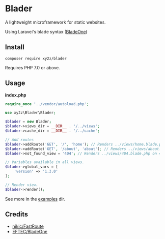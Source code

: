 # Blader

A lightweight microframework for static websites.

Using Laravel's blade syntax ([BladeOne](https://github.com/EFTEC/BladeOne/))

## Install
```
composer require xy2z/blader
```

Requires PHP 7.0 or above.

## Usage

**index.php**

```php
require_once '../vendor/autoload.php';

use xy2z\Blader\Blader;

$blader = new Blader;
$blader->views_dir = __DIR__ . '/../views';
$blader->cache_dir = __DIR__ . '/../cache';

// Add routes
$blader->addRoute('GET', '/', 'home'); // Renders ../views/home.blade.php
$blader->addRoute('GET', '/about', 'about'); // Renders ../views/about.blade.php
$blader->not_found_view = '404'; // Renders ../views/404.blade.php on 404.

// Variables available in all views.
$blader->global_vars = [
	'version' => '1.3.0'
];

// Render view.
$blader->render();
```

See more in the [examples](https://github.com/xy2z/Blader/tree/master/examples) dir.


## Credits

- [nikic/FastRoute](https://github.com/nikic/FastRoute)
- [EFTEC/BladeOne](https://github.com/EFTEC/BladeOne/)
